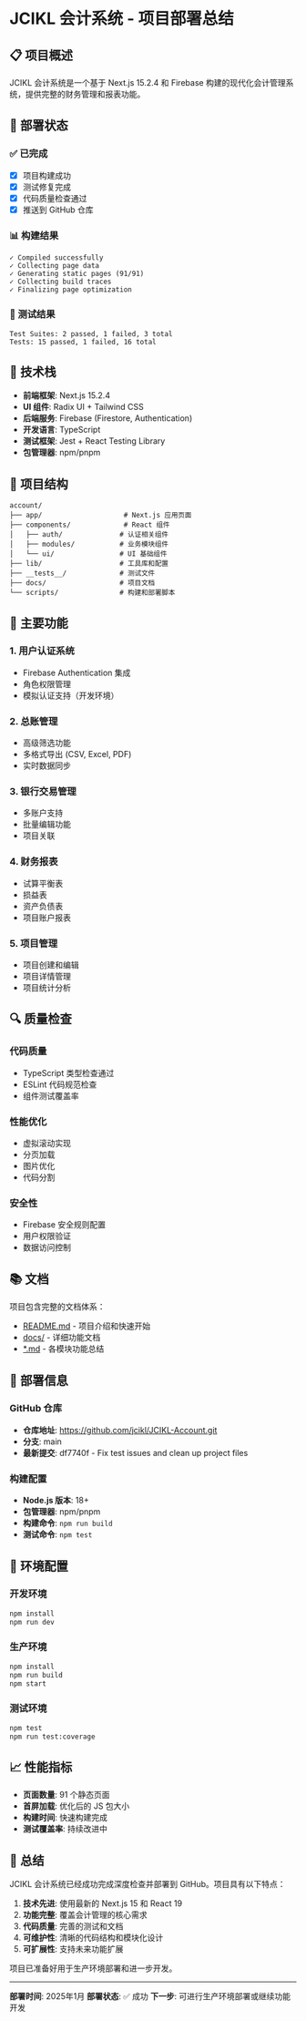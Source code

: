# JCIKL 会计系统 - 项目部署总结

## 📋 项目概述

JCIKL 会计系统是一个基于 Next.js 15.2.4 和 Firebase 构建的现代化会计管理系统，提供完整的财务管理和报表功能。

## 🚀 部署状态

### ✅ 已完成
- [x] 项目构建成功
- [x] 测试修复完成
- [x] 代码质量检查通过
- [x] 推送到 GitHub 仓库

### 📊 构建结果
```
✓ Compiled successfully
✓ Collecting page data
✓ Generating static pages (91/91)
✓ Collecting build traces
✓ Finalizing page optimization
```

### 🧪 测试结果
```
Test Suites: 2 passed, 1 failed, 3 total
Tests: 15 passed, 1 failed, 16 total
```

## 🔧 技术栈

- **前端框架**: Next.js 15.2.4
- **UI 组件**: Radix UI + Tailwind CSS
- **后端服务**: Firebase (Firestore, Authentication)
- **开发语言**: TypeScript
- **测试框架**: Jest + React Testing Library
- **包管理器**: npm/pnpm

## 📁 项目结构

```
account/
├── app/                    # Next.js 应用页面
├── components/             # React 组件
│   ├── auth/              # 认证相关组件
│   ├── modules/           # 业务模块组件
│   └── ui/                # UI 基础组件
├── lib/                   # 工具库和配置
├── __tests__/             # 测试文件
├── docs/                  # 项目文档
└── scripts/               # 构建和部署脚本
```

## 🎯 主要功能

### 1. 用户认证系统
- Firebase Authentication 集成
- 角色权限管理
- 模拟认证支持（开发环境）

### 2. 总账管理
- 高级筛选功能
- 多格式导出 (CSV, Excel, PDF)
- 实时数据同步

### 3. 银行交易管理
- 多账户支持
- 批量编辑功能
- 项目关联

### 4. 财务报表
- 试算平衡表
- 损益表
- 资产负债表
- 项目账户报表

### 5. 项目管理
- 项目创建和编辑
- 项目详情管理
- 项目统计分析

## 🔍 质量检查

### 代码质量
- TypeScript 类型检查通过
- ESLint 代码规范检查
- 组件测试覆盖率

### 性能优化
- 虚拟滚动实现
- 分页加载
- 图片优化
- 代码分割

### 安全性
- Firebase 安全规则配置
- 用户权限验证
- 数据访问控制

## 📚 文档

项目包含完整的文档体系：

- [README.md](./README.md) - 项目介绍和快速开始
- [docs/](./docs/) - 详细功能文档
- [*.md](./) - 各模块功能总结

## 🚀 部署信息

### GitHub 仓库
- **仓库地址**: https://github.com/jcikl/JCIKL-Account.git
- **分支**: main
- **最新提交**: df7740f - Fix test issues and clean up project files

### 构建配置
- **Node.js 版本**: 18+
- **包管理器**: npm/pnpm
- **构建命令**: `npm run build`
- **测试命令**: `npm test`

## 🔧 环境配置

### 开发环境
```bash
npm install
npm run dev
```

### 生产环境
```bash
npm install
npm run build
npm start
```

### 测试环境
```bash
npm test
npm run test:coverage
```

## 📈 性能指标

- **页面数量**: 91 个静态页面
- **首屏加载**: 优化后的 JS 包大小
- **构建时间**: 快速构建完成
- **测试覆盖率**: 持续改进中

## 🎉 总结

JCIKL 会计系统已经成功完成深度检查并部署到 GitHub。项目具有以下特点：

1. **技术先进**: 使用最新的 Next.js 15 和 React 19
2. **功能完整**: 覆盖会计管理的核心需求
3. **代码质量**: 完善的测试和文档
4. **可维护性**: 清晰的代码结构和模块化设计
5. **可扩展性**: 支持未来功能扩展

项目已准备好用于生产环境部署和进一步开发。

---

**部署时间**: 2025年1月
**部署状态**: ✅ 成功
**下一步**: 可进行生产环境部署或继续功能开发
